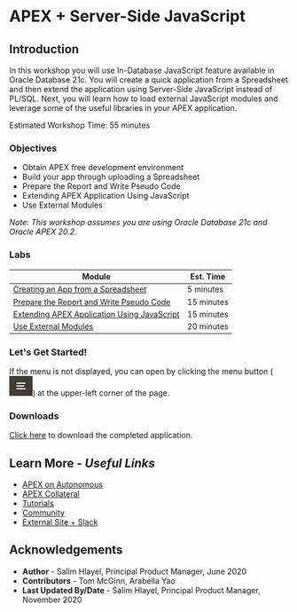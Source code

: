 # APEX + Server-Side JavaScript

## **Introduction**
In this workshop you will use In-Database JavaScript feature available in Oracle Database 21c. You will create a quick application from a Spreadsheet and then extend the application using Server-Side JavaScript instead of PL/SQL.
Next, you will learn how to load external JavaScript modules and leverage some of the useful libraries in your APEX application. 

Estimated Workshop Time: 55 minutes

### Objectives

* Obtain APEX free development environment
* Build your app through uploading a Spreadsheet
* Prepare the Report and Write Pseudo Code
* Extending APEX Application Using JavaScript
* Use External Modules

*Note: This workshop assumes you are using Oracle Database 21c and Oracle APEX 20.2.*

### Labs

| Module | Est. Time |
| --- | --- |
| [Creating an App from a Spreadsheet](?lab=lab-1-create-app-spreadsheet) | 5 minutes |
| [Prepare the Report and Write Pseudo Code](?lab=3-prepare-report-javascript-pseudo-code) | 15 minutes |
| [Extending APEX Application Using JavaScript](?lab=4-extend-app-using-javascript) | 15 minutes |
| [Use External Modules](?lab=5-use-external-modules) | 20 minutes |


### **Let's Get Started!**

If the menu is not displayed, you can open by clicking the menu button (![Menu icon](./images/menu-button.png)) at the upper-left corner of the page.

### Downloads

[Click here](files/spreadsheet-app.sql) to download the completed application.

## Learn More - *Useful Links*

- [APEX on Autonomous](https://apex.oracle.com/autonomous)
- [APEX Collateral](https://www.oracle.com/database/technologies/appdev/apex/collateral.html)
- [Tutorials](https://apex.oracle.com/en/learn/tutorials)
- [Community](https://apex.oracle.com/community)
- [External Site + Slack](http://apex.world)

## **Acknowledgements**

 - **Author** -  Salim Hlayel, Principal Product Manager, June 2020
 - **Contributors** - Tom McGinn, Arabella Yao
 - **Last Updated By/Date** - Salim Hlayel, Principal Product Manager, November 2020

